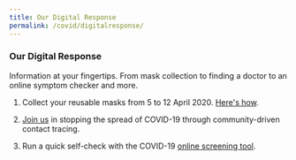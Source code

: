 ```yaml
---
title: Our Digital Response
permalink: /covid/digitalresponse/
---
```


### **Our Digital Response**

Information at your fingertips. From mask collection to finding a doctor to an online symptom checker and more.

1. Collect your reusable masks from 5 to 12 April 2020. <a href="https://www.maskgowhere.gov.sg/">Here's how</a>.

2. <a href="https://www.tracetogether.gov.sg/">Join us</a> in stopping the spread of COVID-19 through community-driven contact tracing.

3. Run a quick self-check with the COVID-19 <a href="https://www.sgcovidcheck.com/">online screening tool</a>.
